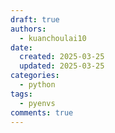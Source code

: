 ```yaml
---
draft: true
authors:
  - kuanchoulai10
date:
  created: 2025-03-25
  updated: 2025-03-25
categories:
  - python
tags:
  - pyenvs
comments: true
---
```

<!-- more -->

```sql=

```